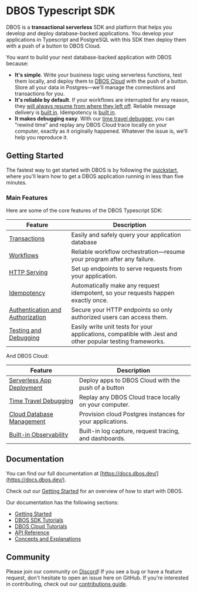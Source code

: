 # DBOS Typescript SDK

DBOS is a **transactional serverless** SDK and platform that helps you develop and deploy database-backed applications.
You develop your applications in Typescript and PostgreSQL with this SDK then deploy them with a push of a button to DBOS Cloud.

You want to build your next database-backed application with DBOS because:

- **It's simple**.  Write your business logic using serverless functions, test them locally, and deploy them to [DBOS Cloud](https://docs.dbos.dev/getting-started/quickstart-cloud) with the push of a button.  Store all your data in Postgres&#8212;we'll manage the connections and transactions for you.
- **It's reliable by default**.  If your workflows are interrupted for any reason, they [will always resume from where they left off](https://docs.dbos.dev/tutorials/workflow-tutorial#reliability-guarantees).  Reliable message delivery is [built in](https://docs.dbos.dev//tutorials/workflow-communication-tutorial#reliability-guarantees-1). Idempotency is [built in](https://docs.dbos.dev/tutorials/idempotency-tutorial).
- **It makes debugging easy**.  With our [time travel debugger](https://docs.dbos.dev/cloud-tutorials/timetravel-debugging), you can "rewind time" and replay any DBOS Cloud trace locally on your computer, exactly as it originally happened. Whatever the issue is, we'll help you reproduce it.

## Getting Started

The fastest way to get started with DBOS is by following the [quickstart](https://docs.dbos.dev/getting-started/quickstart), where you'll learn how to get a DBOS application running in less than five minutes.

### Main Features

Here are some of the core features of the DBOS Typescript SDK:

| Feature                                                                       | Description
| ----------------------------------------------------------------------------- | ------------------------------------------------------------------------------------------------------------------------- |
| [Transactions](https://docs.dbos.dev//tutorials/transaction-tutorial)                              | Easily and safely query your application database
| [Workflows](https://docs.dbos.dev//tutorials/workflow-tutorial)                                    | Reliable workflow orchestration&#8212;resume your program after any failure.
| [HTTP Serving](https://docs.dbos.dev//tutorials/http-serving-tutorial)                             | Set up endpoints to serve requests from your application.
| [Idempotency](https://docs.dbos.dev//tutorials/idempotency-tutorial)                               | Automatically make any request idempotent, so your requests happen exactly once.
| [Authentication and Authorization](https://docs.dbos.dev//tutorials/authentication-authorization)  | Secure your HTTP endpoints so only authorized users can access them.
| [Testing and Debugging](https://docs.dbos.dev//tutorials/testing-tutorial)                         | Easily write unit tests for your applications, compatible with Jest and other popular testing frameworks.

And DBOS Cloud:

| Feature                                                                       | Description
| ----------------------------------------------------------------------------- | ------------------------------------------------------------------------------------------------------------------------- |
| [Serverless App Deployment](https://docs.dbos.dev//cloud-tutorials/application-management.md)      | Deploy apps to DBOS Cloud with the push of a button
| [Time Travel Debugging](https://docs.dbos.dev//cloud-tutorials/timetravel-debugging.md)            | Replay any DBOS Cloud trace locally on your computer.
| [Cloud Database Management](https://docs.dbos.dev/cloud-tutorials/database-management.md)         | Provision cloud Postgres instances for your applications.
| [Built-in Observability](https://docs.dbos.dev//cloud-tutorials/monitoring-dashboard.md)           | Built-in log capture, request tracing, and dashboards.

## Documentation

You can find our full documentation at [https://docs.dbos.dev/](https://docs.dbos.dev/).

Check out our [Getting Started](https://docs.dbos.dev/getting-started/) for an overview of how to start with DBOS.

Our documentation has the following sections:

- [Getting Started](https://docs.dbos.dev/getting-started/)
- [DBOS SDK Tutorials](https://docs.dbos.dev/category/dbos-sdk-tutorials)
- [DBOS Cloud Tutorials](https://docs.dbos.dev/category/dbos-cloud-tutorials)
- [API Reference](https://docs.dbos.dev/category/reference)
- [Concepts and Explanations](https://docs.dbos.dev/category/concepts-and-explanations)

## Community

Please join our community on [Discord](https://discord.gg/fMwQjeW5zg)!
If you see a bug or have a feature request, don't hesitate to open an issue here on GitHub.
If you're interested in contributing, check out our [contributions guide](./CONTRIBUTING.md).
